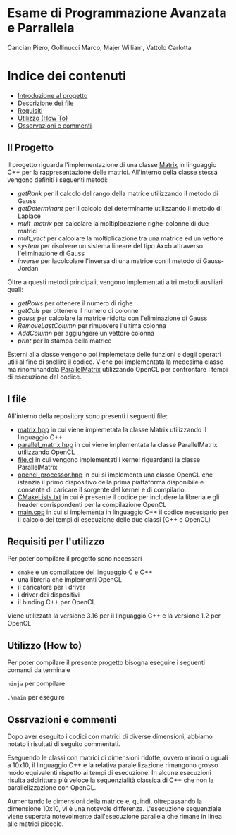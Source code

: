 # Esame di Programmazione Avanzata e Parrallela
Cancian Piero, 
Gollinucci Marco, 
Majer William, 
Vattolo Carlotta

# Indice dei contenuti
* [Introduzione al progetto](#progetto)
* [Descrizione dei file](#file)
* [Requisiti](#requisiti)
* [Utilizzo (How To)](#utilizzo)
* [Osservazioni e commenti](#oss)

## Il Progetto <a name="progetto"></a>
Il progetto riguarda l'implementazione di una classe [Matrix](/matrix.hpp) in linguaggio C++ per la rappresentazione delle matrici. All'interno della classe stessa vengono definiti i seguenti metodi:
* *getRank* per il calcolo del rango della matrice utilizzando il metodo di Gauss
* *getDeterminant* per il calcolo del determinante utilizzando il metodo di Laplace
* *mult_matrix* per calcolare la moltiplocazione righe-colonne di due matrici
* *mult_vect* per calcolare la moltiplicazione tra una matrice ed un vettore
* *system* per risolvere un sistema lineare del tipo Ax=b attraverso l'eliminazione di Gauss
* *inverse* per lacolcolare l'inversa di una matrice con il metodo di Gauss-Jordan

Oltre a questi metodi principali, vengono implementati altri metodi ausiliari quali:
* *getRows* per ottenere il numero di righe
* *getCols* per ottenere il numero di colonne
* *gauss* per calcolare la matrice ridotta con l'eliminazione di Gauss
* *RemoveLastColumn* per rimuovere l'ultima colonna
* *AddColumn* per aggiungere un vettore colonna
* *print* per la stampa della matrice

Esterni alla classe vengono poi implemetate delle funzioni e degli operatri utili al fine di snellire il codice.
Viene poi implementata la medesima classe ma rinominandola [ParallelMatrix](/parallel_matrix.hpp) utilizzando OpenCL per confrontare i tempi di esecuzione del codice.

## I file <a name="file"></a>
All'interno della repository sono presenti i seguenti file:
* [matrix.hpp](/matrix.hpp) in cui viene implemetata la classe Matrix utilizzando il linguaggio C++
* [parallel_matrix.hpp](/parallel_matrix.hpp) in cui viene implementata la classe ParallelMatrix utilizzando OpenCL
* [file.cl](/file.cl) in cui vengono implementati i kernel riguardanti la classe ParallelMatrix
* [opencl_processor.hpp](/opencl_processor.hpp) in cui si implementa una classe OpenCL che istanzia il primo dispositivo della prima piattaforma disponibile e consente di caricare il sorgente del kernel e di compilarlo.
* [CMakeLists.txt](/CMakeLists.txt) in cui è presente il codice per includere la libreria e gli header corrispondenti per la compilazione OpenCL
* [main.cpp](/main.cpp) in cui si implementa in linguaggio C++ il codice necessario per il calcolo dei tempi di esecuzione delle due classi (C++ e OpenCL)

## Requisiti per l'utilizzo <a name="requisiti"></a>
Per poter compilare il progetto sono necessari
* `cmake` e un compilatore del linguaggio C e C++
*  una libreria che implementi OpenCL
*  il caricatore per i driver
*  i driver dei dispositivi
*  il binding C++ per OpenCL

Viene utilizzata la versione 3.16 per il linguaggio C++ e la versione 1.2 per OpenCL

## Utilizzo (How to) <a name="utilizzo"></a>
Per poter compilare il presente progetto bisogna eseguire i seguenti comandi da terminale


`ninja` per compilare

`.\main` per eseguire



## Ossrvazioni e commenti <a name="oss"></a>
Dopo aver eseguito i codici con matrici di diverse dimensioni, abbiamo notato i risultati di seguito commentati.

Eseguendo le classi con matrici di dimensioni ridotte, ovvero minori o uguali a 10x10, il linguaggio C++ e la relativa paralellizazione rimangono grosso modo equivalenti rispetto ai tempi di esecuzione. In alcune esecuzioni risulta addirittura più veloce la sequenzialità classica di C++ che non la parallelizzazione con OpenCL. 

Aumentando le dimensioni della matrice e, quindi, oltrepassando la dimensione 10x10, vi è una notevole differenza. L'esecuzione sequenziale viene superata notevolmente dall'esecuzione parallela che rimane in linea alle matrici piccole.
